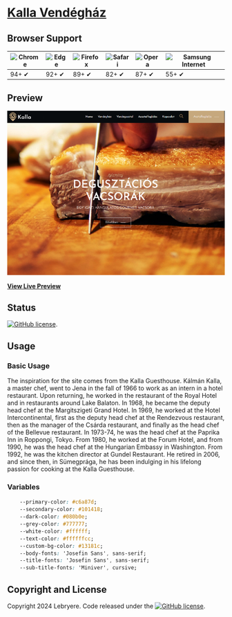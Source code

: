 # [Kalla Vendégház](https://lebryere.github.io/Kalla/)

## Browser Support

![Chrome](https://raw.githubusercontent.com/alrra/browser-logos/master/src/chrome/chrome_48x48.png) | ![Edge](https://raw.githubusercontent.com/alrra/browser-logos/master/src/edge/edge_48x48.png) | ![Firefox](https://raw.githubusercontent.com/alrra/browser-logos/master/src/firefox/firefox_48x48.png) | ![Safari](https://raw.githubusercontent.com/alrra/browser-logos/master/src/safari/safari_48x48.png) | ![Opera](https://raw.githubusercontent.com/alrra/browser-logos/master/src/opera/opera_48x48.png) | ![Samsung Internet](https://raw.githubusercontent.com/alrra/browser-logos/master/src/samsung-internet/samsung-internet_48x48.png)
--- | --- | --- | --- | --- | --- |
94+ ✔ | 92+ ✔ | 89+ ✔ | 82+ ✔ | 87+ ✔ | 55+ ✔ |

## Preview

[![Resume Preview](preview.png)](https://lebryere.github.io/Kalla/)

**[View Live Preview](https://lebryere.github.io/Kalla/)**

## Status

[![GitHub license](https://img.shields.io/badge/license-MIT-green?&style=plastic)](https://raw.githubusercontent.com/LeBryere/Kalla/master/LICENSE).

## Usage

### Basic Usage

The inspiration for the site comes from the Kalla Guesthouse.
Kálmán Kalla, a master chef, went to Jena in the fall of 1966 to work as an intern in a hotel restaurant. Upon returning, he worked in the restaurant of the Royal Hotel and in restaurants around Lake Balaton. In 1968, he became the deputy head chef at the Margitszigeti Grand Hotel. In 1969, he worked at the Hotel Intercontinental, first as the deputy head chef at the Rendezvous restaurant, then as the manager of the Csárda restaurant, and finally as the head chef of the Bellevue restaurant. In 1973-74, he was the head chef at the Paprika Inn in Roppongi, Tokyo. From 1980, he worked at the Forum Hotel, and from 1990, he was the head chef at the Hungarian Embassy in Washington. From 1992, he was the kitchen director at Gundel Restaurant. He retired in 2006, and since then, in Sümegprága, he has been indulging in his lifelong passion for cooking at the Kalla Guesthouse.

### Variables
```css
	--primary-color: #c6a87d;
	--secondary-color: #101418;
	--dark-color: #080b0e;
	--grey-color: #777777;
	--white-color: #ffffff;
	--text-color: #ffffffcc;
	--custom-bg-color: #13181c;
	--body-fonts: 'Josefin Sans', sans-serif;
	--title-fonts: 'Josefin Sans', sans-serif;
	--sub-title-fonts: 'Miniver', cursive;
```

## Copyright and License

Copyright 2024 Lebryere. Code released under the [![GitHub license](https://img.shields.io/badge/license-MIT-green?&style=plastic)](https://raw.githubusercontent.com/LeBryere/Kalla/master/LICENSE).
